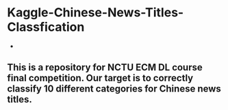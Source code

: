 # Kaggle-Chinese-News-Titles-Classfication
-
This is a repository for NCTU ECM DL course final competition.
Our target is to correctly classify 10 different categories for Chinese news titles.
-
